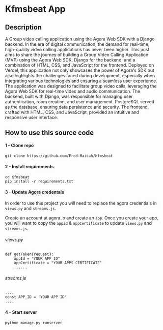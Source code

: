 # Kfmsbeat App

## Description 
A Group video calling application using the Agora Web SDK with a Django backend.
In the era of digital communication, the demand for real-time, high-quality video calling applications has never been higher. This post aims to share the journey of building a Group Video Calling Application (MVP) using the Agora Web SDK, Django for the backend, and a combination of HTML, CSS, and JavaScript for the frontend. Deployed on Vercel, this application not only showcases the power of Agora's SDK but also highlights the challenges faced during development, especially when integrating various technologies and ensuring a seamless user experience.
The application was designed to facilitate group video calls, leveraging the Agora Web SDK for real-time video and audio communication. The backend, built with Django, was responsible for managing user authentication, room creation, and user management. PostgreSQL served as the database, ensuring data persistence and security. The frontend, crafted with HTML, CSS, and JavaScript, provided an intuitive and responsive user interface.

##  How to use this source code

#### 1 - Clone repo
```
git clone https://github.com/Fred-Maicah/Kfmsbeat
```

#### 2 - Install requirements
```
cd Kfmsbeat
pip install -r requirements.txt
```

#### 3 - Update Agora credentals
In order to use this project you will need to replace the agora credentials in `views.py` and `streams.js`.

Create an account at agora.io and create an `app`. Once you create your app, you will want to copy the `appid` & `appCertificate` to update `views.py` and `streams.js`.

###### views.py
```
def getToken(request):
    appId = "YOUR APP ID"
    appCertificate = "YOUR APPS CERTIFICATE"
    ......
```

###### streams.js
```
....
const APP_ID = 'YOUR APP ID'
....
```


#### 4 - Start server
```
python manage.py runserver
```

